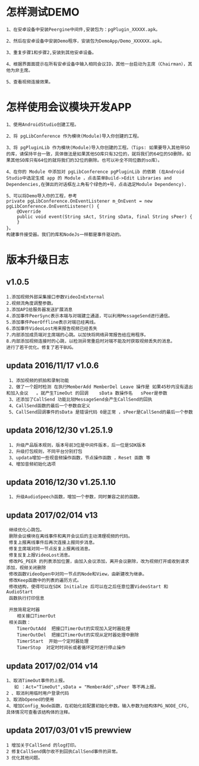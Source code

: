 ﻿

# 怎样测试DEMO

    1、在安卓设备中安装Peergine中间件,安装包为：pgPlugin_XXXXX.apk。
	
	2、然后在安卓设备中安装Demo程序，安装包为DemoApp/Demo_XXXXXX.apk。
	
	3、重复步骤1和步骤2,安装到其他安卓设备。
	
	4、根据界面面提示在所有安卓设备中输入相同会议ID，其他一台启动为主席（Chairman），其他为非主席。
	
	5、查看视频连接效果。

	
# 怎样使用会议模块开发APP
	
	1、使用AndroidStudio创建工程。
	
	2、将 pgLibConference 作为模块(Module)导入你创建的工程。
	
	3、将 pgPluginLib 作为模块(Module)导入你创建的工程。（Tips: 如果要导入其他带SO的库，请保持平台一致，具体做法是如果其他SO库只有32位的，就将我们的64位的SO删除。如果其他SO库只有64位的就将我们的32位的删除。也可以补全不同位数的so库）。

	4、在你的 Module 中添加对 pgLibConference pgPluginLib 的依赖 (在Android Studio中选定生成 app 的 Module ，点击菜单Build->Edit Libraries and Dependencies,在弹出的对话框左上角有个绿色的+号，点击选定Module Dependency).
	
	5、可以将Demo导入你的工程，参考
	private pgLibConference.OnEventListener m_OnEvent = new pgLibConference.OnEventListener() {
		@Override
		public void event(String sAct, String sData, final String sPeer) {
		}
	}。
	构建事件接受器。我们的库和NodeJs一样都是事件驱动的。
	
	
# 版本升级日志
##    v1.0.5
    1.添加视频外部采集接口参数VideoInExternal
    2.视频流角度调整参数。
    3.添加API给服务器发送扩展消息
    4.添加事件PeerSync表示本端与对端建立通道，可以利用MessageSend进行通信。
    5.添加事件PeerOffline表示对端已经离线。
    6.添加事件VideoLost用来报告视频已经丢失
    7.内部添加成员端对主席端的心跳。以加快将网络异常报告给应用程序。
    8.内部添加视频连接时的心跳，以检测异常重启时对端不能及时获取视频丢失的消息。
    进行了若干优化。修复了若干BUG。

## updata 2016/11/17 v1.0.6
     1、添加视频的抓拍和录制功能
     2、做了一个超时检测 在执行MemberAdd MemberDel Leave 操作是 如果45秒内没有退出和加入会议   。就产生TimeOut 的回调    sData 数操作名   sPeer是参数
     3、还添加了CallSend 功能比较MessageSend会产生CallSend的回执
     4、CallSend函数的最后一个参数自定义
     5、CallSend回调事件的sData 是错误代码 0是正常 ，sPeer是CallSend的最后一个参数

## updata 2016/12/30 v1.25.1.9
     1、升级产品版本规则，版本号前3位是中间件版本，后一位是SDK版本
     2、升级打包规则，不同平台分别打包
     3、updata增加一些视音频操作函数，节点操作函数 ，Reset 函数 等
     4、增加音频初始化选项

## updata 2016/12/30 v1.25.1.10
     1、升级AudioSpeech函数，增加一个参数，同时兼容之前的函数。


## updata 2017/02/014 v13
     继续优化心跳包。
     删除会议模块在离线事件和离开会议后的主动清理视频的代码。
     修复上报离线事件后再次连接上报同步消息。
     修复主席端对同一节点反复上报离线消息。
     修复反复上报VideoLost消息。
     修改PG_PEER 的列表添加位置，由加入会议添加，离开会议删除，改为视频打开或收到请求添加，视频关闭删除
     修改函数VideoOpen中对同一节点的Node和View，由新建改为继承。
     修改Keep函数中的列表的遍历方式。
     修改结构，使得可以在SDK Initialze 后可以在之后任意位置VideoStart 和AudioStart
     函数执行打印信息

     开放简易定时器
        相关接口TimerOut
     相关函数：
        TimerOutAdd  把接口TimerOut的实现加入定时器处理
        TimerOutDel  把接口TimerOut的实现从定时器处理中删除
        TimerStart  开始一个定时器处理
        TimerStop  对定时时间长或者循环定时进行停止操作

## updata 2017/02/014 v14
    1、取消TimeOut事件的上报。
       如 ：Act="TimeOut",sData = "MemberAdd",sPeer 等不再上报。
    2 、取消利用临时用户登录代码
    3、取消bOpened的使用
    4、增加Config_Node函数，在初始化前配置初始化参数。输入参数为结构体PG_NODE_CFG,具体情况可查看该结构体的注释。

## updata 2017/03/01 v15 prewview
    1 增加关于CallSend 的log打印。
    2 修复CallSend偶尔收不到回执CallSend事件的异常。
    3 优化其他问题。